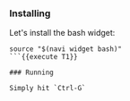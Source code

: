 ### Installing

Let's install the bash widget:
```
source "$(navi widget bash)"
```{{execute T1}}

### Running

Simply hit `Ctrl-G`
